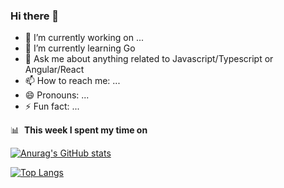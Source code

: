 ### Hi there 👋

- 🔭 I’m currently working on ...
- 🌱 I’m currently learning Go
- 💬 Ask me about anything related to Javascript/Typescript or Angular/React
- 📫 How to reach me: ...
- 😄 Pronouns: ...
- ⚡ Fun fact: ...


📊 &nbsp;**This week I spent my time on**

[![Anurag's GitHub stats](https://github-readme-stats.vercel.app/api?username=taepunphu&show_icons=true)](https://github.com/anuraghazra/github-readme-stats)

[![Top Langs](https://github-readme-stats.vercel.app/api/top-langs/?username=taepunphu&layout=compact&theme=vue-dark)](https://github.com/anuraghazra/github-readme-stats)
